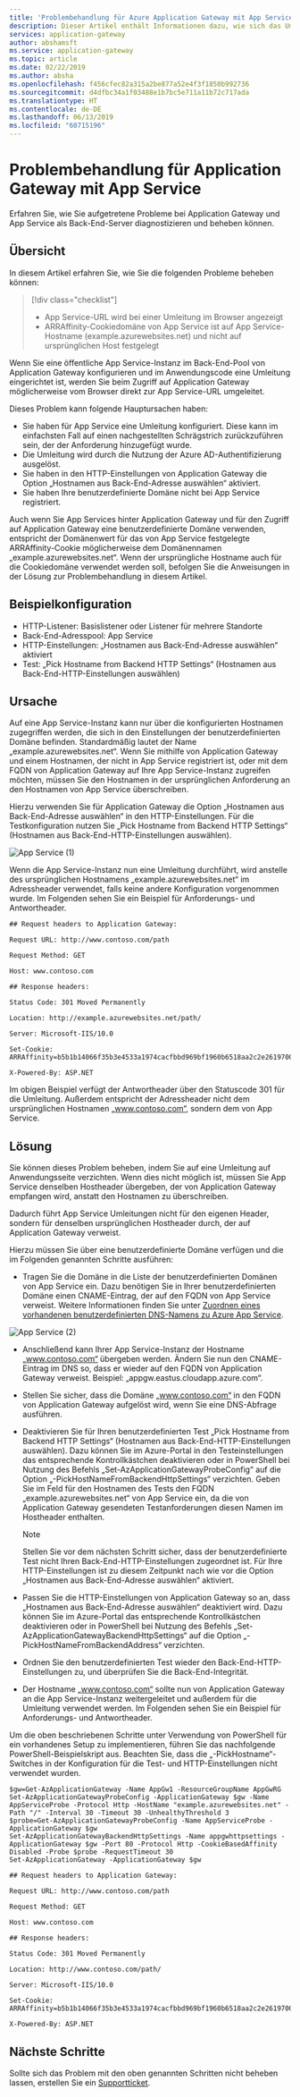 ```yaml
---
title: 'Problembehandlung für Azure Application Gateway mit App Service: Umleitung zur App Service-URL'
description: Dieser Artikel enthält Informationen dazu, wie sich das Umleitungsproblem beheben lässt, wenn Azure Application Gateway mit Azure App Service verwendet wird.
services: application-gateway
author: abshamsft
ms.service: application-gateway
ms.topic: article
ms.date: 02/22/2019
ms.author: absha
ms.openlocfilehash: f456cfec82a315a2be877a52e4f3f1850b992736
ms.sourcegitcommit: d4dfbc34a1f03488e1b7bc5e711a11b72c717ada
ms.translationtype: HT
ms.contentlocale: de-DE
ms.lasthandoff: 06/13/2019
ms.locfileid: "60715196"
---
```

# <a name="troubleshoot-application-gateway-with-app-service"></a>Problembehandlung für Application Gateway mit App Service

Erfahren Sie, wie Sie aufgetretene Probleme bei Application Gateway und App Service als Back-End-Server diagnostizieren und beheben können.

## <a name="overview"></a>Übersicht

In diesem Artikel erfahren Sie, wie Sie die folgenden Probleme beheben können:

> [!div class="checklist"]
> * App Service-URL wird bei einer Umleitung im Browser angezeigt
> * ARRAffinity-Cookiedomäne von App Service ist auf App Service-Hostname (example.azurewebsites.net) und nicht auf ursprünglichen Host festgelegt

Wenn Sie eine öffentliche App Service-Instanz im Back-End-Pool von Application Gateway konfigurieren und im Anwendungscode eine Umleitung eingerichtet ist, werden Sie beim Zugriff auf Application Gateway möglicherweise vom Browser direkt zur App Service-URL umgeleitet.

Dieses Problem kann folgende Hauptursachen haben:

- Sie haben für App Service eine Umleitung konfiguriert. Diese kann im einfachsten Fall auf einen nachgestellten Schrägstrich zurückzuführen sein, der der Anforderung hinzugefügt wurde.
- Die Umleitung wird durch die Nutzung der Azure AD-Authentifizierung ausgelöst.
- Sie haben in den HTTP-Einstellungen von Application Gateway die Option „Hostnamen aus Back-End-Adresse auswählen“ aktiviert.
- Sie haben Ihre benutzerdefinierte Domäne nicht bei App Service registriert.

Auch wenn Sie App Services hinter Application Gateway und für den Zugriff auf Application Gateway eine benutzerdefinierte Domäne verwenden, entspricht der Domänenwert für das von App Service festgelegte ARRAffinity-Cookie möglicherweise dem Domänennamen „example.azurewebsites.net“. Wenn der ursprüngliche Hostname auch für die Cookiedomäne verwendet werden soll, befolgen Sie die Anweisungen in der Lösung zur Problembehandlung in diesem Artikel.

## <a name="sample-configuration"></a>Beispielkonfiguration

- HTTP-Listener: Basislistener oder Listener für mehrere Standorte
- Back-End-Adresspool: App Service
- HTTP-Einstellungen: „Hostnamen aus Back-End-Adresse auswählen“ aktiviert
- Test: „Pick Hostname from Backend HTTP Settings“ (Hostnamen aus Back-End-HTTP-Einstellungen auswählen)

## <a name="cause"></a>Ursache

Auf eine App Service-Instanz kann nur über die konfigurierten Hostnamen zugegriffen werden, die sich in den Einstellungen der benutzerdefinierten Domäne befinden. Standardmäßig lautet der Name „example.azurewebsites.net“. Wenn Sie mithilfe von Application Gateway und einem Hostnamen, der nicht in App Service registriert ist, oder mit dem FQDN von Application Gateway auf Ihre App Service-Instanz zugreifen möchten, müssen Sie den Hostnamen in der ursprünglichen Anforderung an den Hostnamen von App Service überschreiben.

Hierzu verwenden Sie für Application Gateway die Option „Hostnamen aus Back-End-Adresse auswählen“ in den HTTP-Einstellungen. Für die Testkonfiguration nutzen Sie „Pick Hostname from Backend HTTP Settings“ (Hostnamen aus Back-End-HTTP-Einstellungen auswählen).

![App Service (1)](./media/troubleshoot-app-service-redirection-app-service-url/appservice-1.png)

Wenn die App Service-Instanz nun eine Umleitung durchführt, wird anstelle des ursprünglichen Hostnamens „example.azurewebsites.net“ im Adressheader verwendet, falls keine andere Konfiguration vorgenommen wurde. Im Folgenden sehen Sie ein Beispiel für Anforderungs- und Antwortheader.
```
## Request headers to Application Gateway:

Request URL: http://www.contoso.com/path

Request Method: GET

Host: www.contoso.com

## Response headers:

Status Code: 301 Moved Permanently

Location: http://example.azurewebsites.net/path/

Server: Microsoft-IIS/10.0

Set-Cookie: ARRAffinity=b5b1b14066f35b3e4533a1974cacfbbd969bf1960b6518aa2c2e2619700e4010;Path=/;HttpOnly;Domain=example.azurewebsites.net

X-Powered-By: ASP.NET
```
Im obigen Beispiel verfügt der Antwortheader über den Statuscode 301 für die Umleitung. Außerdem entspricht der Adressheader nicht dem ursprünglichen Hostnamen „www.contoso.com“, sondern dem von App Service.

## <a name="solution"></a>Lösung

Sie können dieses Problem beheben, indem Sie auf eine Umleitung auf Anwendungsseite verzichten. Wenn dies nicht möglich ist, müssen Sie App Service denselben Hostheader übergeben, der von Application Gateway empfangen wird, anstatt den Hostnamen zu überschreiben.

Dadurch führt App Service Umleitungen nicht für den eigenen Header, sondern für denselben ursprünglichen Hostheader durch, der auf Application Gateway verweist.

Hierzu müssen Sie über eine benutzerdefinierte Domäne verfügen und die im Folgenden genannten Schritte ausführen:

- Tragen Sie die Domäne in die Liste der benutzerdefinierten Domänen von App Service ein. Dazu benötigen Sie in Ihrer benutzerdefinierten Domäne einen CNAME-Eintrag, der auf den FQDN von App Service verweist. Weitere Informationen finden Sie unter [Zuordnen eines vorhandenen benutzerdefinierten DNS-Namens zu Azure App Service](https://docs.microsoft.com//azure/app-service/app-service-web-tutorial-custom-domain).

![App Service (2)](./media/troubleshoot-app-service-redirection-app-service-url/appservice-2.png)

- Anschließend kann Ihrer App Service-Instanz der Hostname „www.contoso.com“ übergeben werden. Ändern Sie nun den CNAME-Eintrag im DNS so, dass er wieder auf den FQDN von Application Gateway verweist. Beispiel: „appgw.eastus.cloudapp.azure.com“.

- Stellen Sie sicher, dass die Domäne „www.contoso.com“ in den FQDN von Application Gateway aufgelöst wird, wenn Sie eine DNS-Abfrage ausführen.

- Deaktivieren Sie für Ihren benutzerdefinierten Test „Pick Hostname from Backend HTTP Settings“ (Hostnamen aus Back-End-HTTP-Einstellungen auswählen). Dazu können Sie im Azure-Portal in den Testeinstellungen das entsprechende Kontrollkästchen deaktivieren oder in PowerShell bei Nutzung des Befehls „Set-AzApplicationGatewayProbeConfig“ auf die Option „-PickHostNameFromBackendHttpSettings“ verzichten. Geben Sie im Feld für den Hostnamen des Tests den FQDN „example.azurewebsites.net“ von App Service ein, da die von Application Gateway gesendeten Testanforderungen diesen Namen im Hostheader enthalten.

  > [!NOTE]
  > Stellen Sie vor dem nächsten Schritt sicher, dass der benutzerdefinierte Test nicht Ihren Back-End-HTTP-Einstellungen zugeordnet ist. Für Ihre HTTP-Einstellungen ist zu diesem Zeitpunkt nach wie vor die Option „Hostnamen aus Back-End-Adresse auswählen“ aktiviert.

- Passen Sie die HTTP-Einstellungen von Application Gateway so an, dass „Hostnamen aus Back-End-Adresse auswählen“ deaktiviert wird. Dazu können Sie im Azure-Portal das entsprechende Kontrollkästchen deaktivieren oder in PowerShell bei Nutzung des Befehls „Set-AzApplicationGatewayBackendHttpSettings“ auf die Option „-PickHostNameFromBackendAddress“ verzichten.

- Ordnen Sie den benutzerdefinierten Test wieder den Back-End-HTTP-Einstellungen zu, und überprüfen Sie die Back-End-Integrität.

- Der Hostname „www.contoso.com“ sollte nun von Application Gateway an die App Service-Instanz weitergeleitet und außerdem für die Umleitung verwendet werden. Im Folgenden sehen Sie ein Beispiel für Anforderungs- und Antwortheader.

Um die oben beschriebenen Schritte unter Verwendung von PowerShell für ein vorhandenes Setup zu implementieren, führen Sie das nachfolgende PowerShell-Beispielskript aus. Beachten Sie, dass die „-PickHostname“-Switches in der Konfiguration für die Test- und HTTP-Einstellungen nicht verwendet wurden.

```azurepowershell-interactive
$gw=Get-AzApplicationGateway -Name AppGw1 -ResourceGroupName AppGwRG
Set-AzApplicationGatewayProbeConfig -ApplicationGateway $gw -Name AppServiceProbe -Protocol Http -HostName "example.azurewebsites.net" -Path "/" -Interval 30 -Timeout 30 -UnhealthyThreshold 3
$probe=Get-AzApplicationGatewayProbeConfig -Name AppServiceProbe -ApplicationGateway $gw
Set-AzApplicationGatewayBackendHttpSettings -Name appgwhttpsettings -ApplicationGateway $gw -Port 80 -Protocol Http -CookieBasedAffinity Disabled -Probe $probe -RequestTimeout 30
Set-AzApplicationGateway -ApplicationGateway $gw
```
  ```
  ## Request headers to Application Gateway:

  Request URL: http://www.contoso.com/path

  Request Method: GET

  Host: www.contoso.com

  ## Response headers:

  Status Code: 301 Moved Permanently

  Location: http://www.contoso.com/path/

  Server: Microsoft-IIS/10.0

  Set-Cookie: ARRAffinity=b5b1b14066f35b3e4533a1974cacfbbd969bf1960b6518aa2c2e2619700e4010;Path=/;HttpOnly;Domain=www.contoso.com

  X-Powered-By: ASP.NET
  ```
  ## <a name="next-steps"></a>Nächste Schritte

Sollte sich das Problem mit den oben genannten Schritten nicht beheben lassen, erstellen Sie ein [Supportticket](https://azure.microsoft.com/support/options/).

